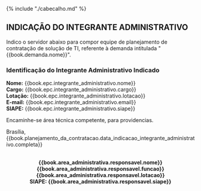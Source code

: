 {% include "./cabecalho.md" %}
## INDICAÇÃO DO INTEGRANTE ADMINISTRATIVO 

Indico o servidor abaixo para compor equipe de planejamento de contratação de solução de TI, referente à demanda intitulada "{{book.demanda.nome}}".

### Identificação do Integrante Administrativo Indicado
**Nome:** {{book.epc.integrante_administrativo.nome}}  
**Cargo:** {{book.epc.integrante_administrativo.cargo}}  
**Lotação:** {{book.epc.integrante_administrativo.lotacao}}  
**E-mail:** {{book.epc.integrante_administrativo.email}}  
**SIAPE:** {{book.epc.integrante_administrativo.siape}}  

Encaminhe-se área técnica competente, para providencias.

Brasília, {{book.planejamento_da_contratacao.data_indicacao_integrante_administrativo.completa}}

<div align="center">
<b>
<br/>
{{book.area_administrativa.responsavel.nome}}<br/>  
{{book.area_administrativa.responsavel.funcao}}<br/> 
{{book.area_administrativa.responsavel.lotacao}}<br/> 
SIAPE: {{book.area_administrativa.responsavel.siape}}<br/>   
</b>
